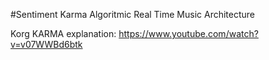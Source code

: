 #Sentiment Karma Algoritmic Real Time Music Architecture

Korg KARMA explanation: https://www.youtube.com/watch?v=v07WWBd6btk

